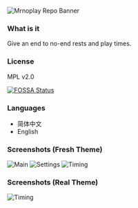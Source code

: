 
![Mrnoplay Repo Banner](https://i.loli.net/2020/01/17/MgyzH1qCa3QwVZ6.png)

### What is it

Give an end to no-end rests and play times.

### License

MPL v2.0

[![FOSSA Status](https://app.fossa.com/api/projects/git%2Bgithub.com%2Fscris%2Fmrnoplay.svg?type=large)](https://app.fossa.com/projects/git%2Bgithub.com%2Fscris%2Fmrnoplay?ref=badge_large)

### Languages

- 简体中文
- English

### Screenshots (Fresh Theme)

![Main](https://i.loli.net/2020/02/25/wGmHATlncQbDqvU.png)
![Settings](https://i.loli.net/2020/02/25/bGLPRctqOlEZe3y.png)
![Timing](https://i.loli.net/2020/02/27/om1plQdOZ6Yi4PT.png)

### Screenshots (Real Theme)

![Timing](https://i.loli.net/2020/02/09/XewHqoUimbFtPRO.jpg)